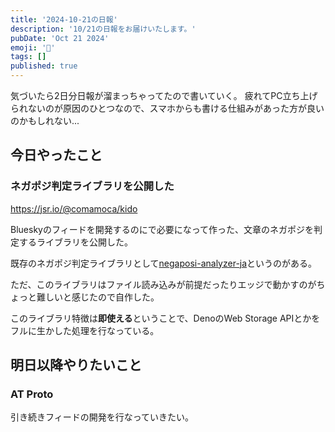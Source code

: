 ```yaml
---
title: '2024-10-21の日報'
description: '10/21の日報をお届けいたします。'
pubDate: 'Oct 21 2024'
emoji: '🦊'
tags: []
published: true
---
```


気づいたら2日分日報が溜まっちゃってたので書いていく。
疲れてPC立ち上げられないのが原因のひとつなので、スマホからも書ける仕組みがあった方が良いのかもしれない...

## 今日やったこと

### ネガポジ判定ライブラリを公開した

https://jsr.io/@comamoca/kido

Blueskyのフィードを開発するのにで必要になって作った、文章のネガポジを判定するライブラリを公開した。

既存のネガポジ判定ライブラリとして[negaposi-analyzer-ja](https://github.com/azu/negaposi-analyzer-ja)というのがある。

ただ、このライブラリはファイル読み込みが前提だったりエッジで動かすのがちょっと難しいと感じたので自作した。

このライブラリ特徴は**即使える**ということで、DenoのWeb Storage
APIとかをフルに生かした処理を行なっている。

## 明日以降やりたいこと

### AT Proto

引き続きフィードの開発を行なっていきたい。
